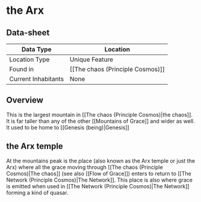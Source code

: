 # the Arx

## Data-sheet

| Data Type | Location |
| --- | --- |
| Location Type | Unique Feature |
| Found in | [[The chaos (Principle Cosmos)]] |
| Current Inhabitants | None |

## Overview

This is the largest mountain in [[The chaos (Principle Cosmos)|the chaos]]. It is far taller than any of the other [[Mountains of Grace]] and wider as well. It used to be home to [[Genesis (being)|Genesis]]

## the Arx temple

At the mountains peak is the place (also known as the Arx temple or just the Arx) where all the grace moving through [[The chaos (Principle Cosmos)|The chaos]] (see also [[Flow of Grace]]) enters to return to [[The Network (Principle Cosmos)|The Network]]. This place is also where grace is emitted when used in [[The Network (Principle Cosmos)|The Network]] forming a kind of quasar.
